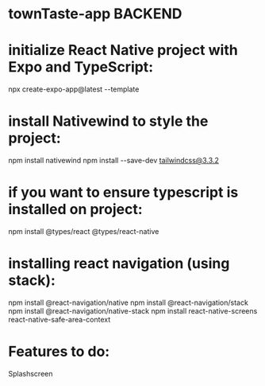 # townTaste-app BACKEND

<!-- COMMAND INSTRUCTIONS FOR DEVs -->
<!-- NOTE: Always check the official library's documentation -->

# initialize React Native project with Expo and TypeScript:
 npx create-expo-app@latest --template

# install Nativewind to style the project:

npm install nativewind
npm install --save-dev tailwindcss@3.3.2

# if you want to ensure typescript is installed on project:
npm install @types/react @types/react-native

# installing react navigation (using stack):
npm install @react-navigation/native
npm install @react-navigation/stack
npm install @react-navigation/native-stack
npm install react-native-screens react-native-safe-area-context

# Features to do:

<!-- frontend -->

Splashscreen
